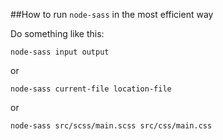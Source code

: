 ##How to run `node-sass` in the most efficient way

Do something like this:

`node-sass input output`

or

`node-sass current-file location-file`

or 

`node-sass src/scss/main.scss src/css/main.css`
